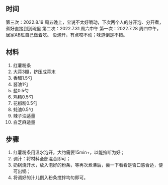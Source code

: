 ## 时间
第三次：2022.8.19 周五晚上，宝说不太好嚼动，下次两个人的分开泡、分开煮，煮好直接到到碗里
第二次：2022.7.31 周六中午
第一次：2022.7.28 周四中午，居家AB班自己做着吃。
没泡开，有点咬不动；味道倒是不错。

## 材料
1. 红薯粉条
2. 大蒜3瓣，挤压成蒜末
3. 香醋1.5勺
4. 酱油1勺
5. 盐0.5勺
6. 鸡精0.5勺
7. 花椒粉0.5勺
8. 蚝油0.5勺
9. 辣子油适量
10. 白芝麻适量

## 步骤
1. 红薯粉条用温水泡开，大约需要15min+，以能掐断为好；
2. 调汁：将材料全部混合即可；
3. 奶锅烧开水，放入泡好的粉条，等再次煮沸后，尝一下看看是否口感合适，便可出锅；
4. 将调好的汁儿倒入粉条搅拌均匀即可。
